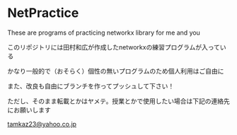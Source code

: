 # NetPractice
These are programs of practicing networkx library for me and you

このリポジトリには田村和広が作成したnetworkxの練習プログラムが入っている

かなり一般的で（おそらく）個性の無いプログラムのため個人利用はご自由に

また、改良も自由にブランチを作ってプッシュして下さい！

ただし、そのまま転載とかはヤメテ。授業とかで使用したい場合は下記の連絡先にお願いします

tamkaz23@yahoo.co.jp

